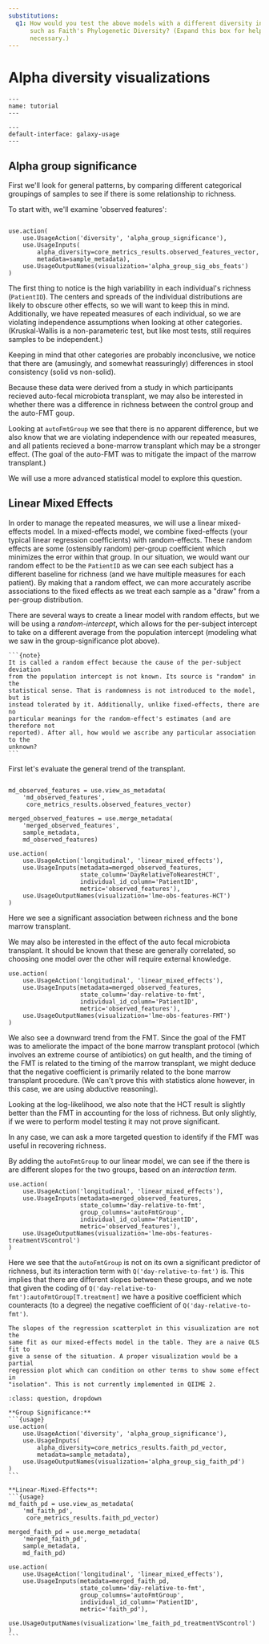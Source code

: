 ```yaml
---
substitutions:
  q1: How would you test the above models with a different diversity index,
      such as Faith's Phylogenetic Diversity? (Expand this box for help if
      necessary.)
---
```


# Alpha diversity visualizations

```{usage-scope}
---
name: tutorial
---
```

```{usage-selector}
---
default-interface: galaxy-usage
---
```

## Alpha group significance

First we'll look for general patterns, by comparing different categorical
groupings of samples to see if there is some relationship to richness.

To start with, we'll examine 'observed features':
```{usage}

use.action(
    use.UsageAction('diversity', 'alpha_group_significance'),
    use.UsageInputs(
        alpha_diversity=core_metrics_results.observed_features_vector,
        metadata=sample_metadata),
    use.UsageOutputNames(visualization='alpha_group_sig_obs_feats')
)
```

The first thing to notice is the high variability in each individual's richness
(`PatientID`). The centers and spreads of the individual distributions are
likely to obscure other effects, so we will want to keep this in mind.
Additionally, we have repeated measures of each individual, so we are
violating independence assumptions when looking at other categories.
(Kruskal-Wallis is a non-parameteric test, but like most tests, still requires
samples to be independent.)

Keeping in mind that other categories are probably inconclusive,
we notice that there are (amusingly, and somewhat reassuringly) differences
in stool consistency (solid vs non-solid).

Because these data were derived from a study in which participants recieved
auto-fecal microbiota transplant, we may also be interested in whether there
was a difference in richness between the control group and the auto-FMT goup.

Looking at ``autoFmtGroup`` we see that there is no apparent difference, but
we also know that we are violating independence with our repeated measures, and
all patients recieved a bone-marrow transplant which may be a stronger effect.
(The goal of the auto-FMT was to mitigate the impact of the marrow transplant.)

We will use a more advanced statistical model to explore this question.


## Linear Mixed Effects

In order to manage the repeated measures, we will use a linear
mixed-effects model. In a mixed-effects model, we combine fixed-effects (your
typical linear regression coefficients) with random-effects. These random
effects are some (ostensibly random) per-group coefficient which minimizes the
error within that group. In our situation, we would want our random effect to
be the `PatientID` as we can see each subject has a different baseline for
richness (and we have multiple measures for each patient).
By making that a random effect, we can more accurately ascribe associations to
the fixed effects as we treat each sample as a "draw" from a per-group
distribution.

There are several ways to create a linear model with random effects, but we
will be using a *random-intercept*, which allows for the per-subject intercept
to take on a different average from the population intercept (modeling what we
saw in the group-significance plot above).

````{margin}
```{note}
It is called a random effect because the cause of the per-subject deviation
from the population intercept is not known. Its source is "random" in the
statistical sense. That is randomness is not introduced to the model, but is
instead tolerated by it. Additionally, unlike fixed-effects, there are no
particular meanings for the random-effect's estimates (and are therefore not
reported). After all, how would we ascribe any particular association to the
unknown?
```
````

First let's evaluate the general trend of the transplant.

```{usage}

md_observed_features = use.view_as_metadata(
    'md_observed_features',
     core_metrics_results.observed_features_vector)

merged_observed_features = use.merge_metadata(
    'merged_observed_features',
    sample_metadata,
    md_observed_features)

use.action(
    use.UsageAction('longitudinal', 'linear_mixed_effects'),
    use.UsageInputs(metadata=merged_observed_features,
                    state_column='DayRelativeToNearestHCT',
                    individual_id_column='PatientID',
                    metric='observed_features'),
    use.UsageOutputNames(visualization='lme-obs-features-HCT')
)

```

Here we see a significant association between richness and the bone marrow
transplant.

We may also be interested in the effect of the auto fecal microbiota
transplant. It should be known that these are generally correlated, so choosing
one model over the other will require external knowledge.


```{usage}
use.action(
    use.UsageAction('longitudinal', 'linear_mixed_effects'),
    use.UsageInputs(metadata=merged_observed_features,
                    state_column='day-relative-to-fmt',
                    individual_id_column='PatientID',
                    metric='observed_features'),
    use.UsageOutputNames(visualization='lme-obs-features-FMT')
)
```

We also see a downward trend from the FMT. Since the goal of the FMT was to
ameliorate the impact of the bone marrow transplant protocol (which involves
an extreme course of antibiotics) on gut health, and the timing of the FMT is
related to the timing of the marrow transplant, we might deduce that the
negative coefficient is primarily related to the bone marrow transplant
procedure. (We can't prove this with statistics alone however, in this case,
we are using abductive reasoning).

Looking at the log-likelihood, we also note that the HCT result is slightly
better than the FMT in accounting for the loss of richness. But only slightly,
if we were to perform model testing it may not prove significant.

In any case, we can ask a more targeted question to identify if the FMT was
useful in recovering richness.

By adding the ``autoFmtGroup`` to our linear model, we can see if the there is
are different slopes for the two groups, based on an *interaction term*.


```{usage}
use.action(
    use.UsageAction('longitudinal', 'linear_mixed_effects'),
    use.UsageInputs(metadata=merged_observed_features,
                    state_column='day-relative-to-fmt',
                    group_columns='autoFmtGroup',
                    individual_id_column='PatientID',
                    metric='observed_features'),
    use.UsageOutputNames(visualization='lme-obs-features-treatmentVScontrol')
)
```

Here we see that the ``autoFmtGroup`` is not on its own a significant predictor
of richness, but its interaction term with ``Q('day-relative-to-fmt')`` is.
This implies that there are different slopes between these groups, and we note
that given the coding of ``Q('day-relative-to-fmt'):autoFmtGroup[T.treatment]``
we have a positive coefficient which counteracts (to a degree) the negative
coefficient of ``Q('day-relative-to-fmt')``.

```{warning}
The slopes of the regression scatterplot in this visualization are not the
same fit as our mixed-effects model in the table. They are a naive OLS fit to
give a sense of the situation. A proper visualization would be a partial
regression plot which can condition on other terms to show some effect in
"isolation". This is not currently implemented in QIIME 2.
```



````{admonition} {{ q1 }}
:class: question, dropdown

**Group Significance:**
```{usage}
use.action(
    use.UsageAction('diversity', 'alpha_group_significance'),
    use.UsageInputs(
        alpha_diversity=core_metrics_results.faith_pd_vector,
        metadata=sample_metadata),
    use.UsageOutputNames(visualization='alpha_group_sig_faith_pd')
)
```

**Linear-Mixed-Effects**:
```{usage}
md_faith_pd = use.view_as_metadata(
    'md_faith_pd',
     core_metrics_results.faith_pd_vector)

merged_faith_pd = use.merge_metadata(
    'merged_faith_pd',
    sample_metadata,
    md_faith_pd)

use.action(
    use.UsageAction('longitudinal', 'linear_mixed_effects'),
    use.UsageInputs(metadata=merged_faith_pd,
                    state_column='day-relative-to-fmt',
                    group_columns='autoFmtGroup',
                    individual_id_column='PatientID',
                    metric='faith_pd'),
    use.UsageOutputNames(visualization='lme_faith_pd_treatmentVScontrol')
)
```
````
